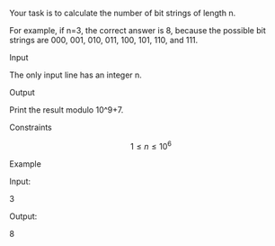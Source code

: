 Your task is to calculate the number of bit strings of length n.

For example, if n=3, the correct answer is 8, because the possible bit strings are 000, 001, 010, 011, 100, 101, 110, and 111.

Input

The only input line has an integer n.

Output

Print the result modulo 10^9+7.

Constraints

$$
1 \le n \le 10^6
$$

Example

Input:

3

Output:

8
